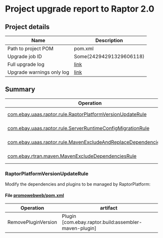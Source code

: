
# Project upgrade report to Raptor 2.0
## Project details
Name | Description
---- | -----------
Path to project POM |	pom.xml
Upgrade job ID | Some(24294291329606118)
Full upgrade log | [link](raptor-upgrade-debug-24294291329606118.log)
Upgrade warnings only log | [link](raptor-upgrade-warn-24294291329606118.log)

     ## Summary

| Operation | Details |
| ---- | ----------- |
|[com.ebay.uaas.raptor.rule.RaptorPlatformVersionUpdateRule](#RaptorPlatformVersionUpdateRule) | impacted 6 file(s) |
|[com.ebay.uaas.raptor.rule.ServerRuntimeConfigMigrationRule](#ServerRuntimeConfigMigrationRule) | impacted 0 file(s) |
|[com.ebay.uaas.raptor.rule.MavenExcludeAndReplaceDependenciesRule](#MavenExcludeAndReplaceDependenciesRule) | impacted 1 file(s) |
|[com.ebay.rtran.maven.MavenExcludeDependenciesRule](#MavenExcludeDependenciesRule) | impacted 0 file(s) |

### RaptorPlatformVersionUpdateRule
Modify the dependencies and plugins to be managed by RaptorPlatform:
      
#### File [promowebweb/pom.xml](promowebweb/pom.xml)
|Operation|artifact|
|------|----|
|RemovePluginVersion|Plugin [com.ebay.raptor.build:assembler-maven-plugin]|
